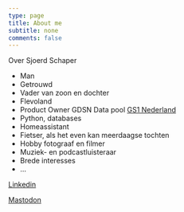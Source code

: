 ```yaml
---
type: page
title: About me
subtitle: none
comments: false
---
```


Over Sjoerd Schaper

- Man
- Getrouwd
- Vader van zoon en dochter
- Flevoland
- Product Owner GDSN Data pool [GS1 Nederland](https://www.gs1.nl)
- Python, databases 
- Homeassistant
- Fietser, als het even kan meerdaagse tochten
- Hobby fotograaf en filmer
- Muziek- en podcastluisteraar
- Brede interesses
- ...


[Linkedin](https://www.linkedin.com/in/sjoerdschaper/)

[Mastodon](https://mastodon.nl/@Sjoerd_s)
